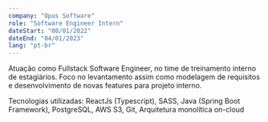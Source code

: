 ```yaml
---
company: "Opus Software"
role: "Software Engineer Intern"
dateStart: "08/01/2022"
dateEnd: "04/01/2023"
lang: "pt-br"
---
```


Atuação como Fullstack Software Engineer, no time de treinamento interno de estagiários. Foco no levantamento assim como modelagem de requisitos e desenvolvimento de novas features para projeto interno.

Tecnologias utilizadas: ReactJs (Typescript), SASS, Java (Spring Boot Framework), PostgreSQL, AWS S3, Git, Arquitetura monolítica on-cloud